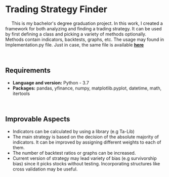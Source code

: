 # Trading Strategy Finder
&nbsp;&nbsp;&nbsp;&nbsp;  This is my bachelor's degree graduation project. In this work, I created a framework for both analyzing and finding a trading strategy. 
It can be used by first defining a class and picking a variety of methods optionally. Methods contain indicators, backtests, graphs, etc. The usage may found in 
Implementation.py file. Just in case, the same file is available [**here**](https://nbviewer.jupyter.org/github/akgunburak/Trading_Strategy_Finder/blob/master/Implementation.ipynb)

&nbsp;
&nbsp;
&nbsp;

## Requirements
* **Language and version:** Python - 3.7
* **Packages:** pandas, yfinance, numpy, matplotlib.pyplot, datetime, math, itertools

&nbsp;
&nbsp;
&nbsp;

## Improvable Aspects
* Indicators can be calculated by using a library (e.g Ta-Lib)
* The main strategy is based on the decision of the absolute majority of indicators. It can be improved by assigning different weights to each of them.
* The number of backtest ratios or graphs can be increased.
* Current version of strategy may lead variety of bias (e.g survivorship bias) since it picks stocks without testing. Incorporating structures like cross validation may be useful.
